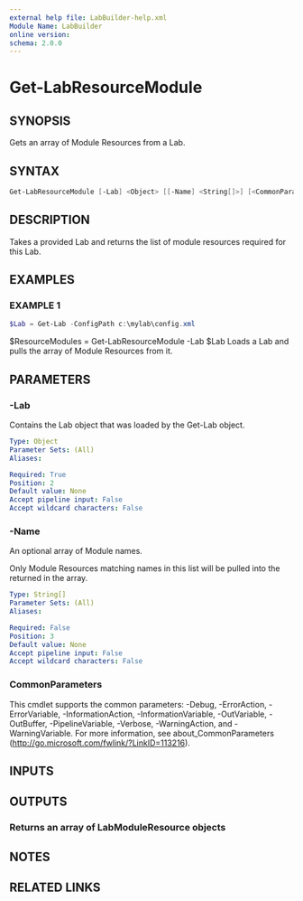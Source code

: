 ```yaml
---
external help file: LabBuilder-help.xml
Module Name: LabBuilder
online version:
schema: 2.0.0
---
```


# Get-LabResourceModule

## SYNOPSIS

Gets an array of Module Resources from a Lab.

## SYNTAX

```powershell
Get-LabResourceModule [-Lab] <Object> [[-Name] <String[]>] [<CommonParameters>]
```

## DESCRIPTION

Takes a provided Lab and returns the list of module resources required for this Lab.

## EXAMPLES

### EXAMPLE 1

```powershell
$Lab = Get-Lab -ConfigPath c:\mylab\config.xml
```

$ResourceModules = Get-LabResourceModule -Lab $Lab
Loads a Lab and pulls the array of Module Resources from it.

## PARAMETERS

### -Lab

Contains the Lab object that was loaded by the Get-Lab object.

```yaml
Type: Object
Parameter Sets: (All)
Aliases:

Required: True
Position: 2
Default value: None
Accept pipeline input: False
Accept wildcard characters: False
```

### -Name

An optional array of Module names.

Only Module Resources matching names in this list will be pulled into the returned in the array.

```yaml
Type: String[]
Parameter Sets: (All)
Aliases:

Required: False
Position: 3
Default value: None
Accept pipeline input: False
Accept wildcard characters: False
```

### CommonParameters

This cmdlet supports the common parameters: -Debug, -ErrorAction, -ErrorVariable, -InformationAction, -InformationVariable, -OutVariable, -OutBuffer, -PipelineVariable, -Verbose, -WarningAction, and -WarningVariable.
For more information, see about_CommonParameters (http://go.microsoft.com/fwlink/?LinkID=113216).

## INPUTS

## OUTPUTS

### Returns an array of LabModuleResource objects

## NOTES

## RELATED LINKS
